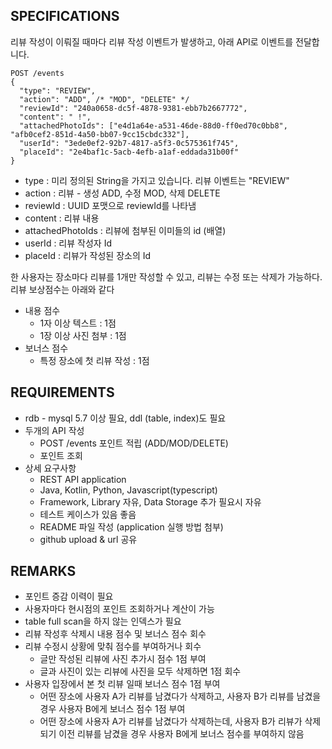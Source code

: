 ## SPECIFICATIONS
리뷰 작성이 이뤄질 때마다 리뷰 작성 이벤트가 발생하고, 아래 API로 이벤트를 전달합니다.

```shell
POST /events
{
  "type": "REVIEW",
  "action": "ADD", /* "MOD", "DELETE" */
  "reviewId": "240a0658-dc5f-4878-9381-ebb7b2667772",
  "content": " !",
  "attachedPhotoIds": ["e4d1a64e-a531-46de-88d0-ff0ed70c0bb8", "afb0cef2-851d-4a50-bb07-9cc15cbdc332"],
  "userId": "3ede0ef2-92b7-4817-a5f3-0c575361f745",
  "placeId": "2e4baf1c-5acb-4efb-a1af-eddada31b00f"
}
```

* type : 미리 정의된 String을 가지고 있습니다. 리뷰 이벤트는 "REVIEW"
* action : 리뷰 - 생성 ADD, 수정 MOD, 삭제 DELETE
* reviewId : UUID 포맷으로 reviewId를 나타냄
* content : 리뷰 내용
* attachedPhotoIds : 리뷰에 첨부된 이미들의 id (배열)
* userId : 리뷰 작성자 Id
* placeId : 리뷰가 작성된 장소의 Id

한 사용자는 장소마다 리뷰를 1개만 작성할 수 있고, 리뷰는 수정 또는 삭제가 가능하다. 리뷰 보상점수는 아래와 같다
* 내용 점수
  * 1자 이상 텍스트 : 1점
  * 1장 이상 사진 첨부 : 1점
* 보너스 점수
  * 특정 장소에 첫 리뷰 작성 : 1점

## REQUIREMENTS
* rdb - mysql 5.7 이상 필요, ddl (table, index)도 필요
* 두개의 API 작성
  * POST /events 포인트 적립 (ADD/MOD/DELETE)
  * 포인트 조회
* 상세 요구사항
  * REST API application
  * Java, Kotlin, Python, Javascript(typescript)
  * Framework, Library 자유, Data Storage 추가 필요시 자유
  * 테스트 케이스가 있음 좋음
  * README 파일 작성 (application 실행 방법 첨부)
  * github upload & url 공유


## REMARKS
* 포인트 증감 이력이 필요
* 사용자마다 현시점의 포인트 조회하거나 계산이 가능
* table full scan을 하지 않는 인덱스가 필요
* 리뷰 작성후 삭제시 내용 점수 및 보너스 점수 회수
* 리뷰 수정시 상황에 맞춰 점수를 부여하거나 회수
  * 글만 작성된 리뷰에 사진 추가시 점수 1점 부여
  * 글과 사진이 있는 리뷰에 사진을 모두 삭제하면 1점 회수
* 사용자 입장에서 본 첫 리뷰 일때 보너스 점수 1점 부여
  * 어떤 장소에 사용자 A가 리뷰를 남겼다가 삭제하고, 사용자 B가 리뷰를 남겼을 경우 사용자 B에게 보너스 점수 1점 부여
  * 어떤 장소에 사용자 A가 리뷰를 남겼다가 삭제하는데, 사용자 B가 리뷰가 삭제되기 이전 리뷰를 남겼을 경우 사용자 B에게 보너스 점수를 부여하지 않음
